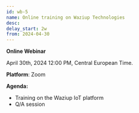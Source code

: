 ```yaml
---
id: wb-5
name: Online training on Waziup Technologies 
desc: 
delay_start: 2w
from: 2024-04-30
---
```


**Online Webinar**

April 30th, 2024
12:00 PM, Central European Time.

**Platform**: Zoom

**Agenda:**
- Training on the Waziup IoT platform 
- Q/A session
